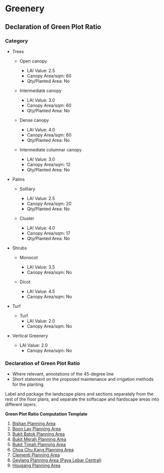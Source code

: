 # Greenery

## Declaration of Green Plot Ratio

### Category
- Trees
  - Open canopy
    - LAI Value: 2.5
    - Canopy Area/sqm: 60
    - Qty/Planted Area: No

  - Intermediate canopy
    - LAI Value: 3.0
    - Canopy Area/sqm: 60
    - Qty/Planted Area: No

  - Dense canopy
    - LAI Value: 4.0
    - Canopy Area/sqm: 60
    - Qty/Planted Area: No

  - Intermediate columnar canopy
    - LAI Value: 3.0
    - Canopy Area/sqm: 12
    - Qty/Planted Area: No

- Palms
  - Solitary
    - LAI Value: 2.5
    - Canopy Area/sqm: 20
    - Qty/Planted Area: No

  - Cluster
    - LAI Value: 4.0
    - Canopy Area/sqm: 17
    - Qty/Planted Area: No

- Shrubs
  - Monocot
    - LAI Value: 3.5
    - Canopy Area/sqm: No

  - Dicot
    - LAI Value: 4.5
    - Canopy Area/sqm: No

- Turf
  - Turf
    - LAI Value: 2.0
    - Canopy Area/sqm: No

- Vertical Greenery
  - LAI Value: 2.0
    - Canopy Area/sqm: No

### Declaration of Green Plot Ratio
- Where relevant, annotations of the 45-degree line
- Short statement on the proposed maintenance and irrigation methods for the planting.
  
Label and package the landscape plans and sections separately from the rest of the floor plans, and separate the softscape and hardscape areas into different layers.

**Green Plot Ratio Computation Template**
1. [Bishan Planning Area](https://www.ura.gov.sg/-/media/User-Defined/URA-Online/circulars/2014/jun/dc14-lush20/app1-9.pdf)
2. [Boon Lay Planning Area](https://www.ura.gov.sg/-/media/User-Defined/URA-Online/circulars/2014/jun/dc14-lush20/app1-10.pdf)
3. [Bukit Batok Planning Area](https://www.ura.gov.sg/-/media/User-Defined/URA-Online/circulars/2014/jun/dc14-lush20/app1-11.pdf)
4. [Bukit Merah Planning Area](https://www.ura.gov.sg/-/media/User-Defined/URA-Online/circulars/2014/jun/dc14-lush20/app1-12.pdf)
5. [Bukit Timah Planning Area](https://www.ura.gov.sg/-/media/User-Defined/URA-Online/circulars/2014/jun/dc14-lush20/app1-13.pdf)
6. [Choa Chu Kang Planning Area](https://www.ura.gov.sg/-/media/User-Defined/URA-Online/circulars/2014/jun/dc14-lush20/app1-14.pdf)
7. [Clementi Planning Area](https://www.ura.gov.sg/-/media/User-Defined/URA-Online/circulars/2014/jun/dc14-lush20/app1-15.pdf)
8. [Geylang Planning Area (Paya Lebar Central)](https://www.ura.gov.sg/-/media/User-Defined/URA-Online/circulars/2014/jun/dc14-lush20/app1-3.pdf)
9. [Hougang Planning Area](https://www.ura.gov.sg/-/media/User-Defined/URA-Online/circulars/2014/jun/dc14-lush20/app1-16.pdf)
